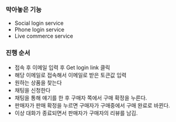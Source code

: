 ### 막아놓은 기능

- Social login service
- Phone login service
- Live commerce service

### 진행 순서

- 접속 후 이메일 입력 후 Get login link 클릭
- 해당 이메일로 접속해서 이메일로 받은 토큰값 입력
- 원하는 상품을 찾는다
- 채팅을 신청한다
- 채팅을 통해 얘기를 한 후 구매자 쪽에서 구매 확정을 누른다.
- 판매자가 판매 확정을 누르면 구매자가 구매중에서 구매 완료로 바뀐다.
- 이상 대화가 종료되면서 판매자가 구매자의 리뷰를 남김.

